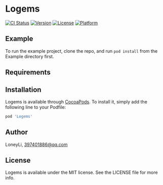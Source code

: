 # Logems

[![CI Status](https://img.shields.io/travis/LoneyLi/Logems.svg?style=flat)](https://travis-ci.org/LoneyLi/Logems)
[![Version](https://img.shields.io/cocoapods/v/Logems.svg?style=flat)](https://cocoapods.org/pods/Logems)
[![License](https://img.shields.io/cocoapods/l/Logems.svg?style=flat)](https://cocoapods.org/pods/Logems)
[![Platform](https://img.shields.io/cocoapods/p/Logems.svg?style=flat)](https://cocoapods.org/pods/Logems)

## Example

To run the example project, clone the repo, and run `pod install` from the Example directory first.

## Requirements

## Installation

Logems is available through [CocoaPods](https://cocoapods.org). To install
it, simply add the following line to your Podfile:

```ruby
pod 'Logems'
```

## Author

LoneyLi, 397401886@qq.com

## License

Logems is available under the MIT license. See the LICENSE file for more info.
